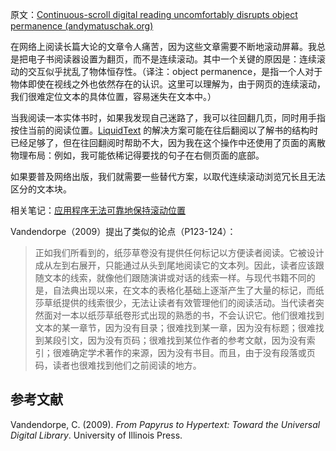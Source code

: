 原文：[Continuous-scroll digital reading uncomfortably disrupts object permanence (andymatuschak.org)](https://notes.andymatuschak.org/z6cxCDMXRWBritiSgzs4cdKd737H5U9XLBaFr)

在网络上阅读长篇大论的文章令人痛苦，因为这些文章需要不断地滚动屏幕。我总是把电子书阅读器设置为翻页，而不是连续滚动。其中一个关键的原因是：连续滚动的交互似乎扰乱了物体恒存性。（译注：object permanence，是指一个人对于物体即使在视线之外也依然存在的认识。这里可以理解为，由于网页的连续滚动，我们很难定位文本的具体位置，容易迷失在文本中。）

当我阅读一本实体书时，如果我发现自己迷路了，我可以往回翻几页，同时用手指按住当前的阅读位置。[LiquidText](https://notes.andymatuschak.org/z2fGXCnKwFV1jDmKsp15wkbV5WHSnLpy52Mq) 的解决方案可能在往后翻阅以了解书的结构时已经足够了，但在往回翻阅时帮助不大，因为我在这个操作中还使用了页面的离散物理布局：例如，我可能依稀记得要找的句子在右侧页面的底部。

如果要普及网络出版，我们就需要一些替代方案，以取代连续滚动浏览冗长且无法区分的文本块。

相关笔记：[应用程序无法可靠地保持滚动位置](https://notes.andymatuschak.org/z2aEsmuNMnFH15r8LstXK3SpX3uuHGoP4HLN)

Vandendorpe（2009）提出了类似的论点（P123-124）：

> 正如我们所看到的，纸莎草卷没有提供任何标记以方便读者阅读。它被设计成从左到右展开，只能通过从头到尾地阅读它的文本列。因此，读者应该跟随文本的线索，就像他们跟随演讲或对话的线索一样。与现代书籍不同的是，自法典出现以来，在文本的表格化基础上逐渐产生了大量的标记，而纸莎草纸提供的线索很少，无法让读者有效管理他们的阅读活动。当代读者突然面对一本以纸莎草纸卷形式出现的熟悉的书，不会认识它。他们很难找到文本的某一章节，因为没有目录；很难找到某一章，因为没有标题；很难找到某段引文，因为没有页码；很难找到某位作者的参考文献，因为没有索引；很难确定学术著作的来源，因为没有书目。而且，由于没有段落或页码，读者也很难找到他们之前阅读的地方。

## 参考文献

Vandendorpe, C. (2009). *From Papyrus to Hypertext: Toward the Universal Digital Library*. University of Illinois Press.